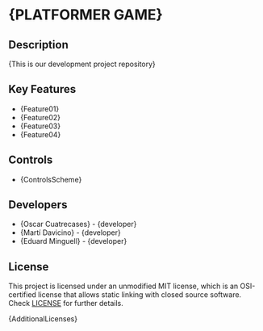 # {PLATFORMER GAME}

## Description

{This is our development project repository}

## Key Features

 - {Feature01}
 - {Feature02}
 - {Feature03}
 - {Feature04}
 
## Controls

 - {ControlsScheme}

## Developers

 - {Oscar Cuatrecases} - {developer}
 - {Martí Davicino} - {developer}
 - {Eduard Minguell} - {developer}


## License

This project is licensed under an unmodified MIT license, which is an OSI-certified license that allows static linking with closed source software. Check [LICENSE](LICENSE) for further details.

{AdditionalLicenses}
